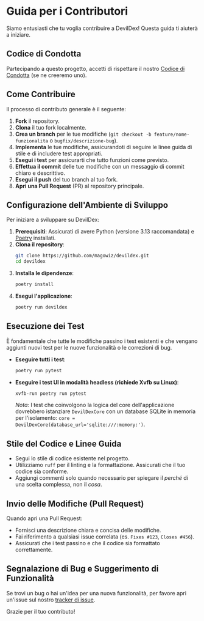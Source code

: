 # Guida per i Contributori

Siamo entusiasti che tu voglia contribuire a DevilDex! Questa guida ti aiuterà a iniziare.

## Codice di Condotta

Partecipando a questo progetto, accetti di rispettare il nostro [Codice di Condotta](CODE_OF_CONDUCT.md) (se ne creeremo uno).

## Come Contribuire

Il processo di contributo generale è il seguente:

1.  **Fork** il repository.
2.  **Clona** il tuo fork localmente.
3.  **Crea un branch** per le tue modifiche (`git checkout -b feature/nome-funzionalita` o `bugfix/descrizione-bug`).
4.  **Implementa** le tue modifiche, assicurandoti di seguire le linee guida di stile e di includere test appropriati.
5.  **Esegui i test** per assicurarti che tutto funzioni come previsto.
6.  **Effettua il commit** delle tue modifiche con un messaggio di commit chiaro e descrittivo.
7.  **Esegui il push** del tuo branch al tuo fork.
8.  **Apri una Pull Request** (PR) al repository principale.

## Configurazione dell'Ambiente di Sviluppo

Per iniziare a sviluppare su DevilDex:

1.  **Prerequisiti**: Assicurati di avere Python (versione 3.13 raccomandata) e [Poetry](https://python-poetry.org/) installati.
2.  **Clona il repository**:
    ```bash
    git clone https://github.com/magowiz/devildex.git
    cd devildex
    ```
3.  **Installa le dipendenze**:
    ```bash
    poetry install
    ```
4.  **Esegui l'applicazione**:
    ```bash
    poetry run devildex
    ```

## Esecuzione dei Test

È fondamentale che tutte le modifiche passino i test esistenti e che vengano aggiunti nuovi test per le nuove funzionalità o le correzioni di bug.

*   **Eseguire tutti i test**:
    ```bash
    poetry run pytest
    ```
*   **Eseguire i test UI in modalità headless (richiede Xvfb su Linux)**:
    ```bash
    xvfb-run poetry run pytest
    ```
    *Nota*: I test che coinvolgono la logica del core dell'applicazione dovrebbero istanziare `DevilDexCore` con un database SQLite in memoria per l'isolamento: `core = DevilDexCore(database_url='sqlite:///:memory:')`.

## Stile del Codice e Linee Guida

*   Segui lo stile di codice esistente nel progetto.
*   Utilizziamo `ruff` per il linting e la formattazione. Assicurati che il tuo codice sia conforme.
*   Aggiungi commenti solo quando necessario per spiegare il *perché* di una scelta complessa, non il *cosa*.

## Invio delle Modifiche (Pull Request)

Quando apri una Pull Request:

*   Fornisci una descrizione chiara e concisa delle modifiche.
*   Fai riferimento a qualsiasi issue correlata (es. `Fixes #123`, `Closes #456`).
*   Assicurati che i test passino e che il codice sia formattato correttamente.

## Segnalazione di Bug e Suggerimento di Funzionalità

Se trovi un bug o hai un'idea per una nuova funzionalità, per favore apri un'issue sul nostro [tracker di issue](https://github.com/magowiz/devildex/issues).

Grazie per il tuo contributo!

